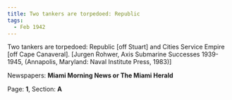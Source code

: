 ```yaml
---  
title: Two tankers are torpedoed: Republic  
tags:  
  - Feb 1942  
---  
```

  
Two tankers are torpedoed: Republic [off Stuart] and Cities Service Empire [off Cape Canaveral]. [Jurgen Rohwer, Axis Submarine Successes 1939-1945, (Annapolis, Maryland: Naval Institute Press, 1983)]  
  
Newspapers: **Miami Morning News or The Miami Herald**  
  
Page: **1**, Section: **A** 

